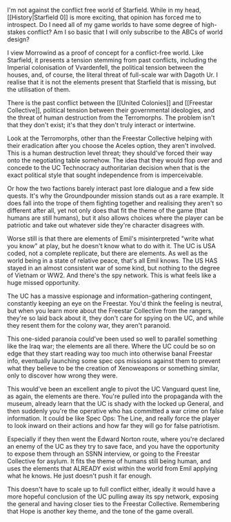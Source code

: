 I'm not against the conflict free world of Starfield.
While in my head, [[History|Starfield 0]] is more exciting, that opinion has forced me to introspect. Do I need all of my game worlds to have some degree of high-stakes conflict? Am I so basic that I will only subscribe to the ABCs of world design?

I view Morrowind as a proof of concept for a conflict-free world. Like Starfield, it presents a tension stemming from past conflicts, including the Imperial colonisation of Vvardenfell, the political tension between the houses, and, of course, the literal threat of full-scale war with Dagoth Ur. I realise that it is not the elements present that Starfield that is missing, but the utilisation of them.

There is the past conflict between the [[United Colonies]] and [[Freestar Collective]], political tension between their governmental ideologies, and the threat of human destruction from the Terromorphs. The problem isn't that they don't exist; it's that they don't truly interact or intertwine. 

Look at the Terromorphs, other than the Freestar Collective helping with their eradication after you choose the Aceles option, they aren't involved. This is a human destruction level threat; they should've forced their way onto the negotiating table somehow. The idea that they would flop over and concede to the UC Technocracy authoritarian decision when that is the exact political style that sought independence from is imperceivable.

Or how the two factions barely interact past lore dialogue and a few side quests. It's why the Groundpounder mission stands out as a rare example. It does fall into the trope of them fighting together and realising they aren't so different after all, yet not only does that fit the theme of the game (that humans are still humans), but it also allows choices where the player can be patriotic and take out whatever side they're character disagrees with.

Worse still is that there are elements of Emil's misinterpreted "write what you know" at play, but he doesn't know what to do with it. 
The UC is USA coded, not a complete replicate, but there are elements. As well as the world being in a state of relative peace, that's all Emil knows. The US HAS stayed in an almost consistent war of some kind, but nothing to the degree of Vietnam or WW2. And there's the spy network. This is what feels like a huge missed opportunity. 

The UC has a massive espionage and information-gathering contingent, constantly keeping an eye on the Freestar. You'd think the feeling is neutral, but when you learn more about the Freestar Collective from the rangers, they're so laid back about it, they don't care for spying on the UC, and while they resent them for the colony war, they aren't paranoid. 

This one-sided paranoia could've been used so well to parallel something like the Iraq war; the elements are all there. Where the UC could be so on edge that they start reading way too much into otherwise banal Freestar info, eventually launching some spec ops missions against them to prevent what they believe to be the creation of Xenoweapons or something similar, only to discover how wrong they were. 

This would've been an excellent angle to pivot the UC Vanguard quest line, as again, the elements are there. You're pulled into the propaganda with the museum, already learn that the UC is shady with the locked up General, and then suddenly you're the operative who has committed a war crime on false information. 
It could be like Spec Ops: The Line, and really force the player to look inward on their actions and how far they will go for false patriotism. 

Especially if they then went the Edward Norton route, where you're declared an enemy of the UC as they try to save face, and you have the opportunity to expose them through an SSNN interview, or going to the Freestar Collective for asylum.
It fits the theme of humans still being human, and uses the elements that ALREADY exist within the world from Emil applying what he knows. He just doesn't push it far enough.

This doesn't have to scale up to full conflict either, ideally it would have a more hopeful conclusion of the UC pulling away its spy network, exposing the general and having closer ties to the Freestar Collective. Remembering that Hope is another key theme, and the tone of the game overall.